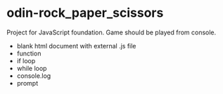 # odin-rock_paper_scissors
Project for JavaScript foundation.
Game should be played from console.
* blank html document with external .js file
* function
* if loop
* while loop
* console.log
* prompt
